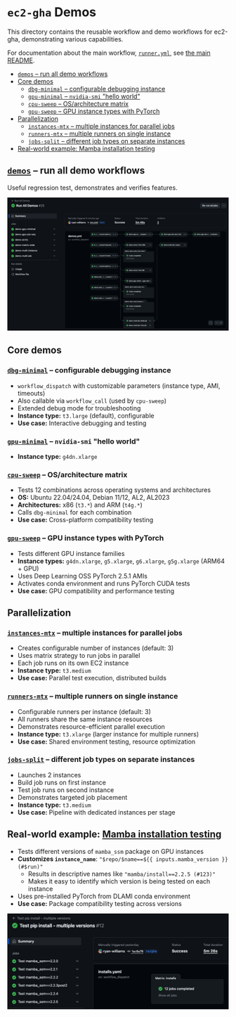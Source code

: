 # `ec2-gha` Demos
This directory contains the reusable workflow and demo workflows for ec2-gha, demonstrating various capabilities.

For documentation about the main workflow, [`runner.yml`](runner.yml), see [the main README](../../README.md).

<!-- toc -->
- [`demos` – run all demo workflows](#demos)
- [Core demos](#core)
    - [`dbg-minimal` – configurable debugging instance](#dbg-minimal)
    - [`gpu-minimal` – `nvidia-smi` "hello world"](#gpu-minimal)
    - [`cpu-sweep` – OS/architecture matrix](#cpu-sweep)
    - [`gpu-sweep` – GPU instance types with PyTorch](#gpu-sweep)
- [Parallelization](#parallel)
    - [`instances-mtx` – multiple instances for parallel jobs](#instances-mtx)
    - [`runners-mtx` – multiple runners on single instance](#runners-mtx)
    - [`jobs-split` – different job types on separate instances](#jobs-split)
- [Real-world example: Mamba installation testing](#mamba)
<!-- /toc -->

## [`demos`](demos.yml) – run all demo workflows <a id="demos"></a>
Useful regression test, demonstrates and verifies features.

[![](../../img/demos%2325%201.png)][demos#25]

## Core demos <a id="core"></a>

### [`dbg-minimal`](demo-dbg-minimal.yml) – configurable debugging instance <a id="dbg-minimal"></a>
- `workflow_dispatch` with customizable parameters (instance type, AMI, timeouts)
- Also callable via `workflow_call` (used by `cpu-sweep`)
- Extended debug mode for troubleshooting
- **Instance type:** `t3.large` (default), configurable
- **Use case:** Interactive debugging and testing

### [`gpu-minimal`](demo-gpu-minimal.yml) – `nvidia-smi` "hello world" <a id="gpu-minimal"></a>
- **Instance type:** `g4dn.xlarge`

### [`cpu-sweep`](demo-cpu-sweep.yml) – OS/architecture matrix <a id="cpu-sweep"></a>
- Tests 12 combinations across operating systems and architectures
- **OS:** Ubuntu 22.04/24.04, Debian 11/12, AL2, AL2023
- **Architectures:** x86 (`t3.*`) and ARM (`t4g.*`)
- Calls `dbg-minimal` for each combination
- **Use case:** Cross-platform compatibility testing

### [`gpu-sweep`](demo-gpu-sweep.yml) – GPU instance types with PyTorch <a id="gpu-sweep"></a>
- Tests different GPU instance families
- **Instance types:** `g4dn.xlarge`, `g5.xlarge`, `g6.xlarge`, `g5g.xlarge` (ARM64 + GPU)
- Uses Deep Learning OSS PyTorch 2.5.1 AMIs
- Activates conda environment and runs PyTorch CUDA tests
- **Use case:** GPU compatibility and performance testing

## Parallelization <a id="parallel"></a>

### [`instances-mtx`](demo-instances-mtx.yml) – multiple instances for parallel jobs <a id="instances-mtx"></a>
- Creates configurable number of instances (default: 3)
- Uses matrix strategy to run jobs in parallel
- Each job runs on its own EC2 instance
- **Instance type:** `t3.medium`
- **Use case:** Parallel test execution, distributed builds

### [`runners-mtx`](demo-runners-mtx.yml) – multiple runners on single instance <a id="runners-mtx"></a>
- Configurable runners per instance (default: 3)
- All runners share the same instance resources
- Demonstrates resource-efficient parallel execution
- **Instance type:** `t3.xlarge` (larger instance for multiple runners)
- **Use case:** Shared environment testing, resource optimization

### [`jobs-split`](demo-jobs-split.yml) – different job types on separate instances <a id="jobs-split"></a>
- Launches 2 instances
- Build job runs on first instance
- Test job runs on second instance
- Demonstrates targeted job placement
- **Instance type:** `t3.medium`
- **Use case:** Pipeline with dedicated instances per stage

## Real-world example: [Mamba installation testing](https://github.com/Open-Athena/mamba/blob/gha/.github/workflows/install.yaml) <a id="mamba"></a>
- Tests different versions of `mamba_ssm` package on GPU instances
- **Customizes `instance_name`**: `"$repo/$name==${{ inputs.mamba_version }} (#$run)"`
  - Results in descriptive names like `"mamba/install==2.2.5 (#123)"`
  - Makes it easy to identify which version is being tested on each instance
- Uses pre-installed PyTorch from DLAMI conda environment
- **Use case:** Package compatibility testing across versions

[![](../../img/mamba%2312.png)][mamba#12]

[mamba#12]: https://github.com/Open-Athena/mamba/actions/runs/16972369660/
[demos#25]: https://github.com/Open-Athena/ec2-gha/actions/runs/17004697889
